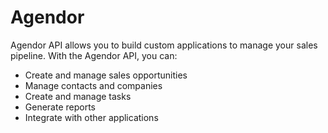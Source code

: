 # Agendor

Agendor API allows you to build custom applications to manage your sales pipeline. With the Agendor API, you can:

- Create and manage sales opportunities
- Manage contacts and companies
- Create and manage tasks
- Generate reports
- Integrate with other applications
